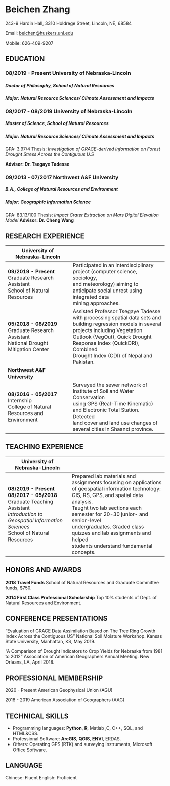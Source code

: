 # Beichen Zhang

243-9 Hardin Hall, 3310 Holdrege Street, Lincoln, NE, 68584

Email: beichen@huskers.unl.edu

Mobile: 626-409-9207

## EDUCATION


### 08/2019 - Present University of Nebraska-Lincoln

##### Doctor of Philosophy, School of Natural Resources

##### Major: Natural Resource Sciences/ Climate Assessment and Impacts

### 08/2017 - 08/2019 University of Nebraska-Lincoln

##### Master of Science, School of Natural Resources

##### Major: Natural Resource Sciences/ Climate Assessment and Impacts

GPA: 3.97/4
Thesis: *Investigation of GRACE-derived Information on Forest Drought
Stress Across the Contiguous U.S*

**Advisor: Dr. Tsegaye Tadesse**

### 09/2013 - 07/2017 Northwest A&F University

##### B.A., College of Natural Resources and Environment

##### Major: Geographic Information Science

GPA: 83.13/100
Thesis: *Impact Crater Extraction on Mars Digital Elevation Model*
**Advisor: Dr. Cheng Wang**

## RESEARCH EXPERIENCE

| University of Nebraska-Lincoln                               |                                                              |
| ------------------------------------------------------------ | ------------------------------------------------------------ |
| **09/2019 - Present**<br>Graduate Research Assistant<br>School of Natural Resources | Participated in an interdisciplinary project (computer science, sociology,<br>and meteorology) aiming to anticipate social unrest using integrated data<br>mining approaches. |
| **05/2018 - 08/2019**<br>Graduate Research Assistant<br>National Drought Mitigation Center | Assisted Professor Tsegaye Tadesse with processing spatial data sets and<br>building regression models in several projects including Vegetation<br>Outlook (VegOut), Quick Drought Response Index (QuickDRI), Combined<br>Drought Index (CDI) of Nepal and Pakistan. |
| **Northwest A&F University**                                 |                                                              |
| **08/2016 - 05/2017** <br>Internship<br>College of Natural Resources and Environment | Surveyed the sewer network of Institute of Soil and Water Conservation<br> using GPS (Real-Time Kinematic) and Electronic Total Station. Detected<br> land cover and land use changes of several cities in Shaanxi province. |


## TEACHING EXPERIENCE

| University of Nebraska-Lincoln                               |                                                              |
| ------------------------------------------------------------ | ------------------------------------------------------------ |
| **08/2019 - Present**<br>**08/2017 - 05/2018**<br>Graduate Teaching Assistant<br>*Introduction to Geospatial Information Sciences*<br>School of Natural Resources | Prepared lab materials and assignments focusing on applications <br>of geospatial information technology: GIS, RS, GPS, and spatial data analysis. <br>Taught two lab sections each semester for 20-30 junior- and senior-level<br/> undergraduates. Graded class quizzes and lab assignments and helped <br/>students understand fundamental concepts. |
 

## HONORS AND AWARDS

**2018 Travel Funds**
School of Natural Resources and Graduate Committee funds, $750.

**2014 First Class Professional Scholarship**
Top 10% students of Dept. of Natural Resources and Environment.

## CONFERENCE PRESENTATIONS

“Evaluation of GRACE Data Assimilation Based on The Tree Ring Growth Index Across the Contiguous
US” National Soil Moisture Workshop. Kansas State University, Manhattan, KS, May 2019.

“A Comparison of Drought Indicators to Crop Yields for Nebraska from 1981 to 2012” Association of
American Geographers Annual Meeting. New Orleans, LA, April 2018.

## PROFESSIONAL MEMBERSHIP

2020 - Present American Geophysical Union (AGU)

2018 - 2019 American Association of Geographers (AAG)

## TECHNICAL SKILLS

- Programming languages: **Python**, **R**, Matlab ,C, C++, SQL, and HTML&CSS.
- Professional Software: **ArcGIS**, **QGIS**, **ENVI**, ERDAS.
- Others: Operating GPS (RTK) and surveying instruments, Microsoft Office Software.

## LANGUAGE

Chinese: Fluent
English: Proficient

